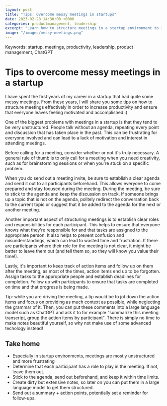 ```yaml
---
layout: post
title: "Tips: Overcome messy meetings in startups"
date: 2023-02-28 14:30:00 +0000
categories: productmanagement, leadership
excerpt: "Learn how to structure meetings in a startup environment to improve productivity. Leveraging ChatGPT to structure meeting notes and action items."
image: "/images/messy-meetings.png"
---
```


Keywords: startup, meetings, productivity, leadership, product management, ChatGPT


# Tips to overcome messy meetings in a startup



I have spent the first years of my career in a startup that had quite some messy meetings. From these years, I will share you some tips on how to structure meetings effectively in order to increase productivity and ensure that everyone leaves feeling motivated and accomplished :)

One of the biggest problems with meetings in a startup is that they tend to be very unstructured. People talk without an agenda, repeating every point and discussion that has taken place in the past. This can be frustrating for everyone involved and can lead to a lack of motivation and interest in attending meetings.

Before calling for a meeting, consider whether or not it's truly necessary. A general rule of thumb is to only call for a meeting when you need creativity, such as for brainstorming sessions or when you're stuck on a specific problem.

When you do send out a meeting invite, be sure to establish a clear agenda and send it out to all participants beforehand. This allows everyone to come prepared and stay focused during the meeting. During the meeting, be sure to stick to the agenda and keep the discussion on track. If someone brings up a topic that is not on the agenda, politely redirect the conversation back to the current topic or suggest that it be added to the agenda for the next or another meeting.

Another important aspect of structuring meetings is to establish clear roles and responsibilities for each participant. This helps to ensure that everyone knows what they're responsible for and that tasks are assigned to the appropriate person. It also helps to prevent confusion and misunderstandings, which can lead to wasted time and frustration. If there are participants where their role for the meeting is not clear, it might be better to leave them out (and tell them so, so they will know you value their time!).

Lastly, it's important to keep track of action items and follow up on them after the meeting, as most of the times, action items end up to be forgotten. Assign tasks to the appropriate people and establish deadlines for completion. Follow up with participants to ensure that tasks are completed on time and that progress is being made.

Tip: while you are driving the meeting, a tip would be to jot down the action items and focus on providing as much context as possible, while neglecting the grammar of it. Then, you can put these comments into a large language model such as ChatGPT and ask it to for example "summarize this meeting transcript, group the action items by participant". There is simply no time to make notes beautiful yourself, so why not make use of some advanced techology instead!


## Take home
- Especially in startup environments, meetings are mostly unstructured and more frustrating
- Determine that each participant has a role to play in the meeting. If not, leave them out.
- Stick to the agenda, send out beforehand, and keep it within time limits.
- Create dirty but extensive notes, so later on you can put them in a large language model to get them structured.
- Send out a summary + action points, potentially set a reminder for follow-ups.
